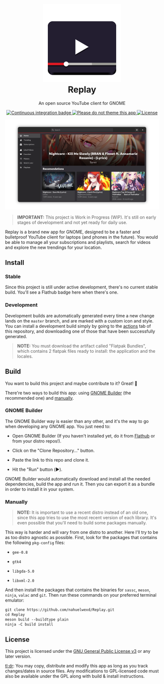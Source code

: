 <h1 align="center">
    <img alt="Project logo" src="data/icons/scalable/apps/com.github.nahuelwexd.Replay.svg">
    <br>
    Replay
</h1>

<p align="center">
    An open source YouTube client for GNOME
</p>

<p align="center">
    <a href="https://github.com/nahuelwexd/Replay/actions">
        <img alt="Continuous integration badge" src="https://github.com/nahuelwexd/Replay/workflows/Continuous%20Integration/badge.svg">
    </a>
    <a href="https://stopthemingmy.app">
        <img alt="Please do not theme this app" src="https://stopthemingmy.app/badge.svg">
    </a>
    <a href="COPYING">
        <img alt="License" src="https://img.shields.io/github/license/nahuelwexd/Replay?label=License&logo=gnu">
    </a>
</p>

![UI Mockup](ui-mockup.png)

> **IMPORTANT:** This project is Work in Progress (WIP). It's still on early stages of development and not yet ready for daily use.

Replay is a brand new app for GNOME, designed to be a faster and bulletproof YouTube client for laptops (and phones in the future). You would be able to manage all your subscriptions and playlists, search for videos and explore the new trendings for your location.

## Install

### Stable

Since this project is still under active development, there's no current stable build. You'll see a Flathub badge here when there's one.

### Development

Development builds are automatically generated every time a new change lands on the `master` branch, and are marked with a custom icon and style. You can install a development build simply by going to the [actions](https://github.com/nahuelwexd/Replay/actions) tab of this repository, and downloading one of those that have been successfully generated.

> **NOTE:** You must download the artifact called "Flatpak Bundles", which contains 2 flatpak files ready to install: the application and the locales.

## Build

You want to build this project and maybe contribute to it? Great! 🎉

There're two ways to build this app: using [GNOME Builder](#gnome-builder) (the recommended one) and [manually](#manually).

### GNOME Builder

The GNOME Builder way is easier than any other, and it's the way to go when developing any GNOME app. You just need to:

- Open GNOME Builder (If you haven't installed yet, do it from [Flathub](https://flathub.org/apps/details/org.gnome.Builder) or from your distro repos!).

- Click on the "Clone Repository..." button.

- Paste the link to this repo and clone it.

- Hit the "Run" button (▶️).

GNOME Builder would automatically download and install all the needed dependencies, build the app and run it. Then you can export it as a bundle in order to install it in your system.

### Manually

> **NOTE:** It is important to use a recent distro instead of an old one, since this app tries to use the most recent version of each library. It's even possible that you'll need to build some packages manually.

This way is harder and will vary from one distro to another. Here I'll try to be as too distro agnostic as possible. First, look for the packages that contains the following `pkg-config` files:

- `gee-0.8`

- `gtk4`

- `libgda-5.0`

- `libxml-2.0`

And then install the packages that contains the binaries for `sassc`, `meson`, `ninja`, `valac` and `git`. Then run these commands on your preferred terminal emulator:

```shell
git clone https://github.com/nahuelwexd/Replay.git
cd Replay
meson build --buildtype plain
ninja -C build install
```

## License

This project is licensed under the [GNU General Public License v3](COPYING) or any later version.

[tl;dr](https://www.tldrlegal.com/l/gpl-3.0): You may copy, distribute and modify this app as long as you track changes/dates in source files. Any modifications to GPL-licensed code must also be available under the GPL along with build & install instructions.
